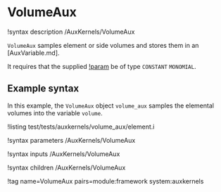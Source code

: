 # VolumeAux

!syntax description /AuxKernels/VolumeAux

`VolumeAux` samples element or side volumes and stores them in an [AuxVariable.md].

It requires that the supplied [!param](/AuxKernels/VolumeAux/variable) be of type `CONSTANT` `MONOMIAL`.

## Example syntax

In this example, the `VolumeAux` object `volume_aux` samples the elemental volumes into the variable `volume`.

!listing test/tests/auxkernels/volume_aux/element.i

!syntax parameters /AuxKernels/VolumeAux

!syntax inputs /AuxKernels/VolumeAux

!syntax children /AuxKernels/VolumeAux

!tag name=VolumeAux pairs=module:framework system:auxkernels
